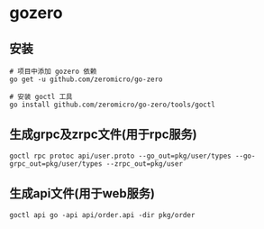 # gozero

## 安装
```shell
# 项目中添加 gozero 依赖
go get -u github.com/zeromicro/go-zero

# 安装 goctl 工具
go install github.com/zeromicro/go-zero/tools/goctl
```

## 生成grpc及zrpc文件(用于rpc服务)
```shell
goctl rpc protoc api/user.proto --go_out=pkg/user/types --go-grpc_out=pkg/user/types --zrpc_out=pkg/user
```

## 生成api文件(用于web服务)
```shell
goctl api go -api api/order.api -dir pkg/order
```